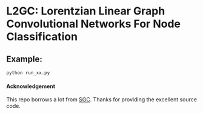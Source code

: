 # L2GC: Lorentzian Linear Graph Convolutional Networks For Node Classification


## Example:
    python run_xx.py

#### Acknowledgement
This repo borrows a lot from [SGC](https://github.com/Tiiiger/SGC).
Thanks for providing the excellent source code.
